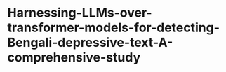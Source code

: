 # Harnessing-LLMs-over-transformer-models-for-detecting-Bengali-depressive-text-A-comprehensive-study